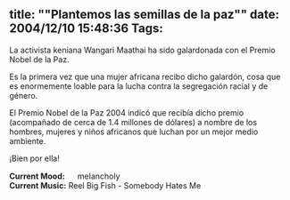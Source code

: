 title: "\"Plantemos las semillas de la paz\""
date: 2004/12/10 15:48:36
Tags: 
---
<p>La activista keniana Wangari Maathai ha sido galardonada con el Premio Nobel de la Paz.</p>

<p>Es la primera vez que una mujer africana recibo dicho galardón, cosa que es enormemente loable para la lucha contra la segregación racial y de género.</p>

<p>El Premio Nobel de la Paz 2004 indicó que recibía dicho premio (acompañado de cerca de 1.4 millones de dólares) a nombre de los hombres, mujeres y niños africanos que luchan por un mejor medio ambiente.</p>

<p>¡Bien por ella!</p>

<p><strong>Current Mood:</strong> <img width="15" height="15" src="http://stat.livejournal.com/img/mood/growf/smileys/sad.gif"/> melancholy<br/><strong>Current Music:</strong> Reel Big Fish - Somebody Hates Me</p>
